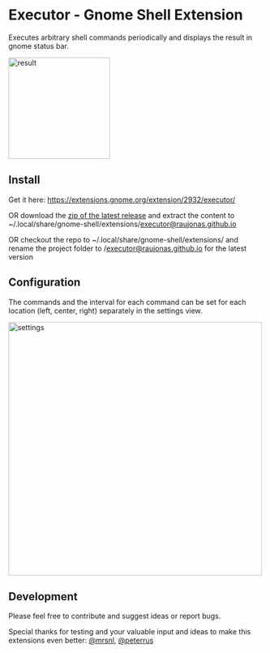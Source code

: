 # Executor - Gnome Shell Extension
Executes arbitrary shell commands periodically and displays the result in gnome status bar. 

<img src="https://raw.githubusercontent.com/raujonas/executor/master/docs/result.png" alt="result" width="200">

## Install

Get it here: <a href="https://extensions.gnome.org/extension/2932/executor/">https://extensions.gnome.org/extension/2932/executor/</a> 

OR download the <a href="https://github.com/raujonas/executor/releases/download/v1/executor@raujonas.github.io">zip of the latest release</a> and extract the content to ~/.local/share/gnome-shell/extensions/executor@raujonas.github.io

OR checkout the repo to ~/.local/share/gnome-shell/extensions/ and rename the project folder to /executor@raujonas.github.io for the latest version

## Configuration

The commands and the interval for each command can be set for each location (left, center, right) separately in the settings view.

<img src="https://raw.githubusercontent.com/raujonas/executor/master/docs/settings.png" alt="settings" width="500">

## Development

Please feel free to contribute and suggest ideas or report bugs.

Special thanks for testing and your valuable input and ideas to make this extensions even better: [@mrsnl](https://github.com/mrsnl), [@peterrus](https://github.com/peterrus)
